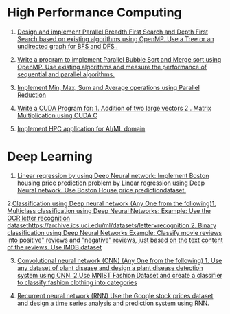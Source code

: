 # High Performance Computing
1. [Design and implement Parallel Breadth First Search and Depth First Search based on existing algorithms using OpenMP. Use a Tree or an undirected graph for BFS and DFS .](HPC/ParalleBFSandDFS/ParalleBFSandDFS.md)

2. [Write a program to implement Parallel Bubble Sort and Merge sort using OpenMP. Use existing algorithms and measure the performance of sequential and parallel algorithms.](HPC\ParalleMergeAndBubble\MergeAndBubbleSort.md)

3. [Implement Min, Max, Sum and Average operations using Parallel Reduction](HPC\MInAndMaxAvg\min.md)

4. [Write a CUDA Program for: 1. Addition of two large vectors 2 . Matrix Multiplication using CUDA C](HPC\CUDA\cuda.md)

5. [Implement HPC application for AI/ML domain](HPC\aiml.md)

# Deep Learning

1. [Linear regression by using Deep Neural network: Implement Boston housing price prediction problem by Linear regression using Deep Neural network. Use Boston House price predictiondataset.](BI/boston.md)

2.[Classification using Deep neural network (Any One from the following)1. Multiclass classification using Deep Neural Networks: Example: Use the OCR letter recognition datasethttps://archive.ics.uci.edu/ml/datasets/letter+recognition 2. Binary classification using Deep Neural Networks Example: Classify movie reviews into positive" reviews and "negative" reviews, just based on the text content of the reviews. Use IMDB dataset](BI/IMDB.md)

3. [Convolutional neural network (CNN) (Any One from the following) 1. Use any dataset of plant disease and design a plant disease detection system using CNN. 2.Use MNIST Fashion Dataset and create a classifier to classify fashion clothing into categories](BI/fastion.md)

4. [Recurrent neural network (RNN) Use the Google stock prices dataset and design a time series analysis and prediction system using RNN.](BI/googlestock/google.md)